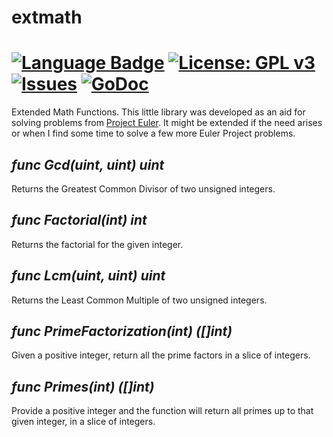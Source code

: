 
# extmath
# [![Language Badge](https://img.shields.io/badge/Language-Go-blue.svg)](https://go.dev) [![License: GPL v3](https://img.shields.io/github/license/jdavid5815/extmath)](https://www.gnu.org/licenses/gpl-3.0) [![Issues](https://img.shields.io/github/issues/jdavid5815/extmath)](https://github.com/jdavid5815/extmath/issues) [![GoDoc](https://godoc.org/github.com/jdavid5815/extmath?status.svg)](https://godoc.org/github.com/jdavid5815/extmath)

Extended Math Functions. This little library was developed as an aid for solving problems from [Project Euler](https://projecteuler.net). It might be extended if the need arises or when I find some time to solve a few more Euler Project problems.

## *func Gcd(uint, uint) uint*

Returns the Greatest Common Divisor of two unsigned integers.

## *func Factorial(int) int*

Returns the factorial for the given integer.

## *func Lcm(uint, uint) uint*

Returns the Least Common Multiple of two unsigned integers.

## *func PrimeFactorization(int) ([]int)*

Given a positive integer, return all the prime factors in a slice of integers.

## *func Primes(int) ([]int)*

Provide a positive integer and the function will return all primes up to that given integer, in a slice of integers.

